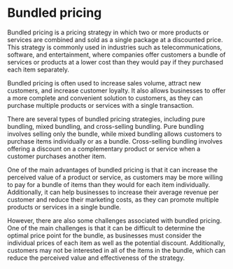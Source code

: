 # Bundled pricing

Bundled pricing is a pricing strategy in which two or more products or services are combined and sold as a single package at a discounted price. This strategy is commonly used in industries such as telecommunications, software, and entertainment, where companies offer customers a bundle of services or products at a lower cost than they would pay if they purchased each item separately.

Bundled pricing is often used to increase sales volume, attract new customers, and increase customer loyalty. It also allows businesses to offer a more complete and convenient solution to customers, as they can purchase multiple products or services with a single transaction.

There are several types of bundled pricing strategies, including pure bundling, mixed bundling, and cross-selling bundling. Pure bundling involves selling only the bundle, while mixed bundling allows customers to purchase items individually or as a bundle. Cross-selling bundling involves offering a discount on a complementary product or service when a customer purchases another item.

One of the main advantages of bundled pricing is that it can increase the perceived value of a product or service, as customers may be more willing to pay for a bundle of items than they would for each item individually. Additionally, it can help businesses to increase their average revenue per customer and reduce their marketing costs, as they can promote multiple products or services in a single bundle.

However, there are also some challenges associated with bundled pricing. One of the main challenges is that it can be difficult to determine the optimal price point for the bundle, as businesses must consider the individual prices of each item as well as the potential discount. Additionally, customers may not be interested in all of the items in the bundle, which can reduce the perceived value and effectiveness of the strategy.